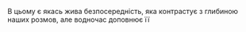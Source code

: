 В цьому є якась жива безпосередність, яка контрастує з глибиною наших розмов, але водночас доповнює її